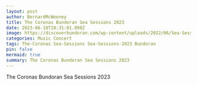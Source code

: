 ```yaml
---
layout: post
author: BernardMcWeeney
title: The Coronas Bundoran Sea Sessions 2023
date: 2023-06-18T20:31:01.898Z
image: https://discoverbundoran.com/wp-content/uploads/2022/06/Sea-Sessions-2022-Shane-Smyth-2.jpg
categories: Music Concert
tags: The-Coronas Sea-Sessions Sea-Sessions-2023 Bundoran
pin: false
mermaid: true
summary: The Coronas Bundoran Sea Sessions 2023
---
```

The Coronas Bundoran Sea Sessions 2023